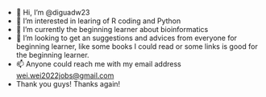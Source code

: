 - 👋 Hi, I’m @diguadw23
- 👀 I’m interested in learing of R coding and Python
- 🌱 I’m currently the beginning learner about bioinformatics
- 💞️ I’m looking to get an suggestions and advices from everyone for beginning learner, like some books I could read or some links is good for the beginning learner. 
- 📫 Anyone could reach me with my email address wei.wei2022jobs@gmail.com
- Thank you guys! Thanks again!
<!---
diguadw23/diguadw23 is a ✨ special ✨ repository because its `README.md` (this file) appears on your GitHub profile.
You can click the Preview link to take a look at your changes.
--->

